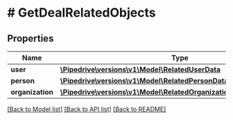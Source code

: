 # # GetDealRelatedObjects

## Properties

Name | Type | Description | Notes
------------ | ------------- | ------------- | -------------
**user** | [**\Pipedrive\versions\v1\Model\RelatedUserData**](RelatedUserData.md) |  | [optional]
**person** | [**\Pipedrive\versions\v1\Model\RelatedPersonDataWithActiveFlag**](RelatedPersonDataWithActiveFlag.md) |  | [optional]
**organization** | [**\Pipedrive\versions\v1\Model\RelatedOrganizationDataWithActiveFlag**](RelatedOrganizationDataWithActiveFlag.md) |  | [optional]

[[Back to Model list]](../../README.md#models) [[Back to API list]](../../README.md#endpoints) [[Back to README]](../../README.md)

